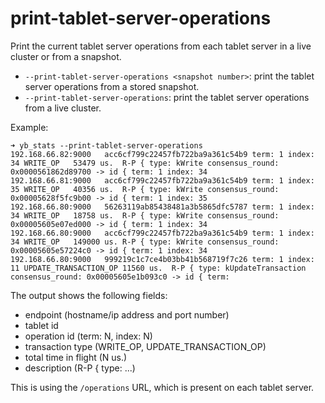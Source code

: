 # print-tablet-server-operations
Print the current tablet server operations from each tablet server in a live cluster or from a snapshot.

- `--print-tablet-server-operations <snapshot number>`: print the tablet server operations from a stored snapshot.
- `--print-tablet-server-operations`: print the tablet server operations from a live cluster.

Example:
```
➜ yb_stats --print-tablet-server-operations
192.168.66.82:9000   acc6cf799c22457fb722ba9a361c54b9 term: 1 index: 34 WRITE_OP   53479 us.  R-P { type: kWrite consensus_round: 0x0000561862d89700 -> id { term: 1 index: 34
192.168.66.81:9000   acc6cf799c22457fb722ba9a361c54b9 term: 1 index: 35 WRITE_OP   40356 us.  R-P { type: kWrite consensus_round: 0x00005628f5fc9b00 -> id { term: 1 index: 35
192.168.66.80:9000   56263119ab85438481a3b5865dfc5787 term: 1 index: 34 WRITE_OP   18758 us.  R-P { type: kWrite consensus_round: 0x00005605e07ed000 -> id { term: 1 index: 34
192.168.66.80:9000   acc6cf799c22457fb722ba9a361c54b9 term: 1 index: 34 WRITE_OP   149000 us. R-P { type: kWrite consensus_round: 0x00005605e57224c0 -> id { term: 1 index: 34
192.168.66.80:9000   999219c1c7ce4b03bb41b568719f7c26 term: 1 index: 11 UPDATE_TRANSACTION_OP 11560 us.  R-P { type: kUpdateTransaction consensus_round: 0x00005605e1b093c0 -> id { term:
```
The output shows the following fields:
- endpoint (hostname/ip address and port number)
- tablet id
- operation id (term: N, index: N)
- transaction type (WRITE_OP, UPDATE_TRANSACTION_OP)
- total time in flight (N us.)
- description (R-P { type: ...)

This is using the `/operations` URL, which is present on each tablet server.